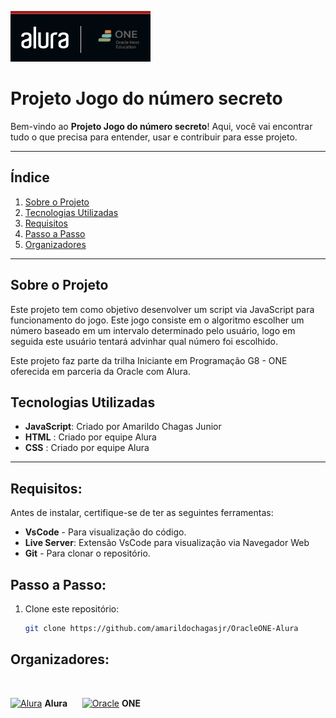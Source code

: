 ![Alura - OracleONE](img/Alura-OracleONE.png)

# Projeto Jogo do número secreto

Bem-vindo ao **Projeto Jogo do número secreto**! Aqui, você vai encontrar tudo o que precisa para entender, usar e contribuir para esse projeto.

---

## Índice

1. [Sobre o Projeto](#sobre-o-projeto)
2. [Tecnologias Utilizadas](#tecnologias-utilizadas)
2. [Requisitos](#requisitos)
3. [Passo a Passo](#passo-a-passo)
4. [Organizadores](##organizadores)

---

## Sobre o Projeto

Este projeto tem como objetivo desenvolver um script via JavaScript para funcionamento do jogo. Este jogo consiste em o algoritmo escolher um número baseado
em um intervalo determinado pelo usuário, logo em seguida este usuário tentará advinhar qual número foi escolhido.

Este projeto faz parte da trilha Iniciante em Programação G8 - ONE oferecida em parceria da Oracle com Alura.

## Tecnologias Utilizadas

- **JavaScript**: Criado por Amarildo Chagas Junior
- **HTML**      : Criado por equipe Alura
- **CSS**       : Criado por equipe Alura

---

## Requisitos:

Antes de instalar, certifique-se de ter as seguintes ferramentas:

- **VsCode** - Para visualização do código.
- **Live Server**: Extensão VsCode para visualização via Navegador Web
- **Git** - Para clonar o repositório.

## Passo a Passo:

1. Clone este repositório:
   ```bash
   git clone https://github.com/amarildochagasjr/OracleONE-Alura

## Organizadores:
<br>

[![Alura](img/alura-logo2.jpeg)](https://www.alura.com.br/) **Alura** &nbsp;&nbsp;&nbsp;&nbsp; [![Oracle](img/one.png)](https://www.oracle.com/br/education/oracle-next-education/) **ONE**

